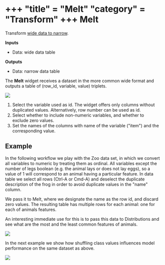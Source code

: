 +++
"title" = "Melt"
"category" = "Transform"
+++
Melt
=========

Transform [wide data to narrow](https://en.wikipedia.org/wiki/Wide_and_narrow_data).

**Inputs**

- Data: wide data table

**Outputs**

- Data: narrow data table

The **Melt** widget receives a dataset in the more common wide format and outputs a table of (row_id, variable, value) triplets.


![](../images/Melt-Default-stamped.png)

1. Select the variable used as id. The widget offers only columns without duplicated values. Alternatively, row number can be used as id.
2. Select whether to include non-numeric variables, and whether to exclude zero values.
3. Set the names of the columns with name of the variable ("item") and the corresponding value.

Example
-------

In the following workflow we play with the Zoo data set, in which we convert all variables to numeric by treating them as ordinal. All variables except the number of legs boolean (e.g. the animal lays or does not lay eggs), so a value of 1 will correspond to an animal having a particular feature. In data table we select all rows (Ctrl-A or Cmd-A) and deselect the duplicate description of the frog in order to avoid duplicate values in the "name" column.

We pass it to Melt, where we designate the name as the row id, and discard zero values. The resulting table has multiple rows for each animal: one for each of animals features.

An interesting immediate use for this is to pass this data to Distributions and see what are the most and the least common features of animals.

![](../images/Melt-Workflow.png)

In the next example we show how shuffling class values influences model performance on the same dataset as above.

![](../images/Melt-Distribution.png)
